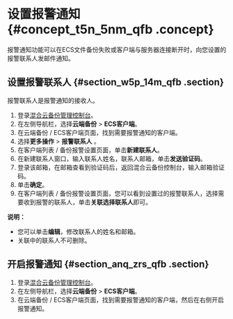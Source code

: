 # 设置报警通知 {#concept_t5n_5nm_qfb .concept}

报警通知功能可以在ECS文件备份失败或客户端与服务器连接断开时，向您设置的报警联系人发邮件通知。

## 设置报警联系人 {#section_w5p_14m_qfb .section}

报警联系人是报警通知的接收人。

1.  登录[混合云备份管理控制台](https://hbr.console.aliyun.com)。
2.  在左侧导航栏，选择**云端备份** \> **ECS客户端**。
3.  在云端备份 / ECS客户端页面，找到需要报警通知的客户端。
4.  选择**更多操作** \> **报警联系人** 。
5.  在客户端列表 / 备份报警设置页面，单击**新建联系人**。
6.  在新建联系人窗口，输入联系人姓名，联系人邮箱，单击**发送验证码**。
7.  登录该邮箱，在邮箱查看到验证码后，返回混合云备份控制台，输入邮箱验证码。
8.  单击**确定**。
9.  在客户端列表 / 备份报警设置页面，您可以看到设置过的报警联系人，选择需要收到报警的联系人，单击**关联选择联系人**即可。

**说明：** 

-   您可以单击**编辑**，修改联系人的姓名和邮箱。
-   关联中的联系人不可删除。

## 开启报警通知 {#section_anq_zrs_qfb .section}

1.  登录[混合云备份管理控制台](https://hbr.console.aliyun.com)。
2.  在左侧导航栏，选择**云端备份** \> **ECS客户端**。
3.  在云端备份 / ECS客户端页面，找到需要报警通知的客户端，然后在右侧开启报警通知。

